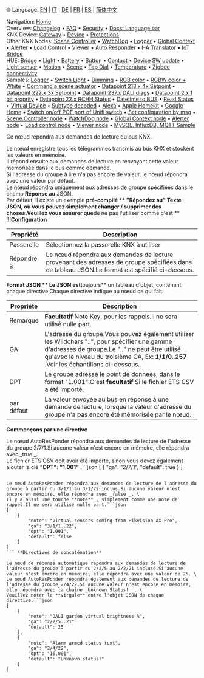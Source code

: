 🌐 Language: [EN](https://supergiovane.github.io/node-red-contrib-knx-ultimate/wiki/KNXAutoResponder) | [IT](https://supergiovane.github.io/node-red-contrib-knx-ultimate/wiki/it-KNXAutoResponder) | [DE](https://supergiovane.github.io/node-red-contrib-knx-ultimate/wiki/de-KNXAutoResponder) | [FR](https://supergiovane.github.io/node-red-contrib-knx-ultimate/wiki/fr-KNXAutoResponder) | [ES](https://supergiovane.github.io/node-red-contrib-knx-ultimate/wiki/es-KNXAutoResponder) | [简体中文](https://supergiovane.github.io/node-red-contrib-knx-ultimate/wiki/zh-CN-KNXAutoResponder)

<!-- NAV START -->
Navigation: [Home](https://supergiovane.github.io/node-red-contrib-knx-ultimate/wiki/Home)  
Overview: [Changelog](https://github.com/Supergiovane/node-red-contrib-knx-ultimate/blob/master/CHANGELOG.md) • [FAQ](https://supergiovane.github.io/node-red-contrib-knx-ultimate/wiki/FAQ-Troubleshoot) • [Security](https://supergiovane.github.io/node-red-contrib-knx-ultimate/wiki/SECURITY) • [Docs: Language bar](https://supergiovane.github.io/node-red-contrib-knx-ultimate/wiki/Docs-Language-Bar)  
KNX Device: [Gateway](https://supergiovane.github.io/node-red-contrib-knx-ultimate/wiki/Gateway-configuration) • [Device](https://supergiovane.github.io/node-red-contrib-knx-ultimate/wiki/Device) • [Protections](https://supergiovane.github.io/node-red-contrib-knx-ultimate/wiki/Protections)  
Other KNX Nodes: [Scene Controller](https://supergiovane.github.io/node-red-contrib-knx-ultimate/wiki/SceneController-Configuration) • [WatchDog](https://supergiovane.github.io/node-red-contrib-knx-ultimate/wiki/WatchDog-Configuration) • [Logger](https://supergiovane.github.io/node-red-contrib-knx-ultimate/wiki/Logger-Configuration) • [Global Context](https://supergiovane.github.io/node-red-contrib-knx-ultimate/wiki/GlobalVariable) • [Alerter](https://supergiovane.github.io/node-red-contrib-knx-ultimate/wiki/Alerter-Configuration) • [Load Control](https://supergiovane.github.io/node-red-contrib-knx-ultimate/wiki/LoadControl-Configuration) • [Viewer](https://supergiovane.github.io/node-red-contrib-knx-ultimate/wiki/knxUltimateViewer) • [Auto Responder](https://supergiovane.github.io/node-red-contrib-knx-ultimate/wiki/KNXAutoResponder) • [HA Translator](https://supergiovane.github.io/node-red-contrib-knx-ultimate/wiki/HATranslator) • [IoT Bridge](https://supergiovane.github.io/node-red-contrib-knx-ultimate/wiki/IoT-Bridge-Configuration)  
HUE: [Bridge](https://supergiovane.github.io/node-red-contrib-knx-ultimate/wiki/HUE%20Bridge%20configuration) • [Light](https://supergiovane.github.io/node-red-contrib-knx-ultimate/wiki/HUE%20Light) • [Battery](https://supergiovane.github.io/node-red-contrib-knx-ultimate/wiki/HUE%20Battery) • [Button](https://supergiovane.github.io/node-red-contrib-knx-ultimate/wiki/HUE%20Button) • [Contact](https://supergiovane.github.io/node-red-contrib-knx-ultimate/wiki/HUE%20Contact%20sensor) • [Device SW update](https://supergiovane.github.io/node-red-contrib-knx-ultimate/wiki/HUE%20Device%20software%20update) • [Light sensor](https://supergiovane.github.io/node-red-contrib-knx-ultimate/wiki/HUE%20Light%20sensor) • [Motion](https://supergiovane.github.io/node-red-contrib-knx-ultimate/wiki/HUE%20Motion) • [Scene](https://supergiovane.github.io/node-red-contrib-knx-ultimate/wiki/HUE%20Scene) • [Tap Dial](https://supergiovane.github.io/node-red-contrib-knx-ultimate/wiki/HUE%20Tapdial) • [Temperature](https://supergiovane.github.io/node-red-contrib-knx-ultimate/wiki/HUE%20Temperature%20sensor) • [Zigbee connectivity](https://supergiovane.github.io/node-red-contrib-knx-ultimate/wiki/HUE%20Zigbee%20connectivity)  
Samples: [Logger](https://supergiovane.github.io/node-red-contrib-knx-ultimate/wiki/Logger-Sample) • [Switch Light](https://supergiovane.github.io/node-red-contrib-knx-ultimate/wiki/-Sample---Switch-light) • [Dimming](https://supergiovane.github.io/node-red-contrib-knx-ultimate/wiki/-Sample---Dimming) • [RGB color](https://supergiovane.github.io/node-red-contrib-knx-ultimate/wiki/-Sample---RGB-Color) • [RGBW color + White](https://supergiovane.github.io/node-red-contrib-knx-ultimate/wiki/-Sample---RGBW-Color-plus-White) • [Command a scene actuator](https://supergiovane.github.io/node-red-contrib-knx-ultimate/wiki/-Sample---Control-a-scene-actuator) • [Datapoint 213.x 4x Setpoint](https://supergiovane.github.io/node-red-contrib-knx-ultimate/wiki/-Sample---DPT213) • [Datapoint 222.x 3x Setpoint](https://supergiovane.github.io/node-red-contrib-knx-ultimate/wiki/-Sample---DPT222) • [Datapoint 237.x DALI diags](https://supergiovane.github.io/node-red-contrib-knx-ultimate/wiki/-Sample---DPT237) • [Datapoint 2.x 1 bit proprity](https://supergiovane.github.io/node-red-contrib-knx-ultimate/wiki/-Sample---DPT2) • [Datapoint 22.x RCHH Status](https://supergiovane.github.io/node-red-contrib-knx-ultimate/wiki/-Sample---DPT22) • [Datetime to BUS](https://supergiovane.github.io/node-red-contrib-knx-ultimate/wiki/-Sample---DateTime-to-BUS) • [Read Status](https://supergiovane.github.io/node-red-contrib-knx-ultimate/wiki/-Sample---Read-value-from-Device) • [Virtual Device](https://supergiovane.github.io/node-red-contrib-knx-ultimate/wiki/-Sample---Virtual-Device) • [Subtype decoded](https://supergiovane.github.io/node-red-contrib-knx-ultimate/wiki/-Sample---Subtype) • [Alexa](https://supergiovane.github.io/node-red-contrib-knx-ultimate/wiki/-Sample---Alexa) • [Apple Homekit](https://supergiovane.github.io/node-red-contrib-knx-ultimate/wiki/-Sample---Apple-Homekit) • [Google Home](https://supergiovane.github.io/node-red-contrib-knx-ultimate/wiki/-Sample---Google-Assistant) • [Switch on/off POE port of Unifi switch](https://supergiovane.github.io/node-red-contrib-knx-ultimate/wiki/-Sample---UnifiPOE) • [Set configuration by msg](https://supergiovane.github.io/node-red-contrib-knx-ultimate/wiki/-Sample-setConfig) • [Scene Controller node](https://supergiovane.github.io/node-red-contrib-knx-ultimate/wiki/Sample-Scene-Node) • [WatchDog node](https://supergiovane.github.io/node-red-contrib-knx-ultimate/wiki/-Sample---WatchDog) • [Global Context node](https://supergiovane.github.io/node-red-contrib-knx-ultimate/wiki/SampleGlobalContextNode) • [Alerter node](https://supergiovane.github.io/node-red-contrib-knx-ultimate/wiki/SampleAlerter) • [Load control node](https://supergiovane.github.io/node-red-contrib-knx-ultimate/wiki/SampleLoadControl) • [Viewer node](https://supergiovane.github.io/node-red-contrib-knx-ultimate/wiki/knxUltimateViewer) • [MySQL, InfluxDB, MQTT Sample](https://supergiovane.github.io/node-red-contrib-knx-ultimate/wiki/Sample-KNX2MQTT-KNX2MySQL-KNX2InfluxDB)
<!-- NAV END -->

Ce nœud répondra aux demandes de lecture du bus KNX.

Le nœud enregistre tous les télégrammes transmis au bus KNX et stockent les valeurs en mémoire. \
Il répond ensuite aux demandes de lecture en renvoyant cette valeur mémorisée dans le bus comme demande. \
Si l'adresse du groupe à lire n'a pas encore de valeur, le nœud répondra avec une valeur par défaut. \
Le nœud répondra uniquement aux adresses de groupe spécifiées dans le champ **Réponse au** JSON. \
Par défaut, il existe un exemple **pré-compilé ** "Répondez au" Texte JSON, où vous pouvez simplement changer / supprimer des choses.Veuillez vous assurer que**de ne pas l'utiliser comme c'est ** !!!**Configuration**

| Propriété | Description |
|-|-|
|Passerelle |Sélectionnez la passerelle KNX à utiliser |
|Répondre à |Le nœud répondra aux demandes de lecture provenant des adresses de groupe spécifiées dans ce tableau JSON.Le format est spécifié ci-dessous.|

**Format JSON ** Le JSON est**toujours** un tableau d'objet, contenant chaque directive.Chaque directive indique au nœud ce qui fait.

| Propriété | Description |
|-|-|
|Remarque | **Facultatif** Note Key, pour les rappels.Il ne sera utilisé nulle part.|
|GA |L'adresse du groupe.Vous pouvez également utiliser les Wildchars "..", pour spécifier une gamme d'adresses de groupe.Le ".." ne peut être utilisé qu'avec le niveau du troisième GA, Ex: **1/1/0..257** .Voir les échantillons ci-dessous.|
|DPT |Le groupe adressé le point de données, dans le format "1.001".C'est **facultatif** Si le fichier ETS CSV a été importé.|
|par défaut |La valeur envoyée au bus en réponse à une demande de lecture, lorsque la valeur d'adresse du groupe n'a pas encore été mémorisée par le nœud.|

**Commençons par une directive**

Le nœud AutoResPonder répondra aux demandes de lecture de l'adresse du groupe 2/7/1.Si aucune valeur n'est encore en mémoire, elle répondra avec _true _. \
Le fichier ETS CSV doit avoir été importé, sinon vous devez également ajouter la clé **"DPT": "1.001"** .```json
[
    {
        "ga": "2/7/1",
        "default": true
    }
]
``` **Directive un peu plus complète**

Le nœud AutoResPonder répondra aux demandes de lecture de l'adresse du groupe à partir du 3/1/1 au 3/1/22 inclus.Si aucune valeur n'est encore en mémoire, elle répondra avec _false _. \
Il y a aussi une touche **note** , simplement comme une note de rappel.Il ne sera utilisé nulle part.```json
[
    {
        "note": "Virtual sensors coming from Hikvision AX-Pro",
        "ga": "3/1/1..22",
        "dpt": "1.001",
        "default": false
    }
]
``` **Directives de concaténation**

Le nœud de réponse automatique répondra aux demandes de lecture de l'adresse du groupe à partir du 2/2/5 au 2/2/21 incluse.Si aucune valeur n'est encore en mémoire, elle répondra avec une valeur de 25. \
Le nœud AutoResPonder répondra également aux demandes de lecture de l'adresse du groupe 2/4/22.Si aucune valeur n'est encore en mémoire, elle répondra avec la chaîne _Unknown Status! _. \
Veuillez noter le **virgule** entre l'objet JSON de chaque directive.```json
[
    {
        "note": "DALI garden virtual brightness %",
        "ga": "2/2/5..21"
        "default": 25
    },
    {
        "note": "Alarm armed status text",
        "ga": "2/4/22",
        "dpt": "16.001",
        "default": "Unknown status!"
    }
]
```
